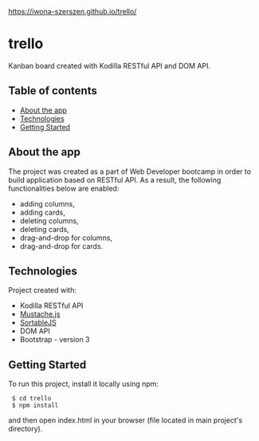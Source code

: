 https://iwona-szerszen.github.io/trello/

# trello
Kanban board created with Kodilla RESTful API and DOM API.


## Table of contents
* [About the app](#about-the-app)
* [Technologies](#technologies)
* [Getting Started](#getting-started)


## About the app
The project was created as a part of Web Developer bootcamp in order to build application based on RESTful API. As a result, the following functionalities below are enabled:
* adding columns,
* adding cards,
* deleting columns,
* deleting cards,
* drag-and-drop for columns,
* drag-and-drop for cards.


## Technologies
Project created with:
* Kodilla RESTful API
* [Mustache.js](https://github.com/janl/mustache.js)
* [SortableJS](https://github.com/SortableJS/Sortable)
* DOM API
* Bootstrap - version 3


## Getting Started
To run this project, install it locally using npm:
```
 $ cd trello
 $ npm install
```
and then open index.html in your browser (file located in main project's directory).